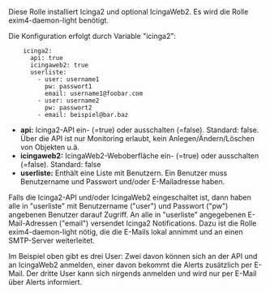Diese Rolle installiert Icinga2 und optional IcingaWeb2.
Es wird die Rolle exim4-daemon-light benötigt.

Die Konfiguration erfolgt durch Variable "icinga2":
```
    icinga2:
      api: true
      icingaweb2: true
      userliste:
        - user: username1
          pw: passwort1
          email: username1@foobar.com
        - user: username2
          pw: passwort2
        - email: beispiel@bar.baz
```
- **api:** Icinga2-API ein- (=true) oder ausschalten (=false). Standard: false. Über die API ist nur Monitoring erlaubt, kein Anlegen/Ändern/Löschen von Objekten u.ä.
- **icingaweb2:** IcingaWeb2-Weboberfläche ein- (=true) oder ausschalten (=false). Standard: false
- **userliste:** Enthält eine Liste mit Benutzern. Ein Benutzer muss Benutzername und Passwort und/oder E-Mailadresse haben.

Falls die Icinga2-API und/oder IcingaWeb2 eingeschaltet ist, dann haben alle in "userliste" mit Benutzername ("user") und Passwort ("pw") angebenen Benutzer darauf Zugriff.
An alle in "userliste" angegebenen E-Mail-Adressen ("email") versendet Icinga2 Notifications. Dazu ist die Rolle exim4-daemon-light nötig, die die E-Mails lokal annimmt und an einen SMTP-Server weiterleitet.

Im Beispiel oben gibt es drei User: Zwei davon können sich an der API und an IcingaWeb2 anmelden, einer davon bekommt die Alerts zusätzlich per E-Mail. Der dritte User kann sich nirgends anmelden und wird nur per E-Mail über Alerts informiert.

